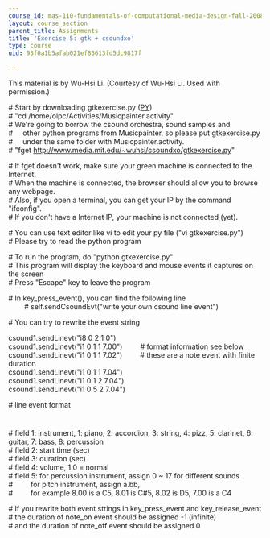 ```yaml
---
course_id: mas-110-fundamentals-of-computational-media-design-fall-2008
layout: course_section
parent_title: Assignments
title: 'Exercise 5: gtk + csoundxo'
type: course
uid: 93f0a1b5afab021ef83613fd5dc9817f

---
```


This material is by Wu-Hsi Li. (Courtesy of Wu-Hsi Li. Used with permission.)

\# Start by downloading gtkexercise.py ([PY](/courses/media-arts-and-sciences/mas-110-fundamentals-of-computational-media-design-fall-2008/assignments/gtkexercise.py))  
\# "cd /home/olpc/Activities/Musicpainter.activity"  
\# We're going to borrow the csound orchestra, sound samples and  
#     other python programs from Musicpainter, so please put gtkexercise.py  
#     under the same folder with Musicpainter.activity.   
\# "fget http://www.media.mit.edu/~wuhsi/csoundxo/gtkexercise.py"  
  
\# If fget doesn't work, make sure your green machine is connected to the Internet.  
\# When the machine is connected, the browser should allow you to browse any webpage.  
\# Also, if you open a terminal, you can get your IP by the command "ifconfig".  
\# If you don't have a Internet IP, your machine is not connected (yet).  
  
\# You can use text editor like vi to edit your py file ("vi gtkexercise.py")  
\# Please try to read the python program  
  
\# To run the program, do "python gtkexercise.py"  
\# This program will display the keyboard and mouse events it captures on the screen  
\# Press "Escape" key to leave the program  
  
\# In key\_press\_event(), you can find the following line   
        # self.sendCsoundEvt("write your own csound line event")  
  
\# You can try to rewrite the event string  
  
csound1.sendLinevt("i8 0 2 1 0")    
csound1.sendLinevt("i1 0 1 1 7.00")         # format information see below  
csound1.sendLinevt("i1 0 1 1 7.02")         # these are a note event with finite duration  
csound1.sendLinevt("i1 0 1 1 7.04")  
csound1.sendLinevt("i1 0 1 2 7.04")  
csound1.sendLinevt("i1 0 5 2 7.04")  
  
\# line event format  
#  
\# field 1: instrument, 1: piano, 2: accordion, 3: string, 4: pizz, 5: clarinet, 6: guitar, 7: bass, 8: percussion  
\# field 2: start time (sec)  
\# field 3: duration (sec)  
\# field 4: volume, 1.0 = normal  
\# field 5: for percussion instrument, assign 0 ~ 17 for different sounds  
#         for pitch instrument, assign a.bb,  
#         for example 8.00 is a C5, 8.01 is C#5, 8.02 is D5, 7.00 is a C4  
  
\# If you rewrite both event strings in key\_press\_event and key\_release\_event  
\# the duration of note\_on event should be assigned -1 (infinite)  
\# and the duration of note\_off event should be assigned 0